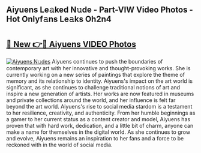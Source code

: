 ## Aiyuens Le𝚊ked N𝚞de - Part-VIW Video Photos - Hot Onlyf𝚊ns Le𝚊ks Oh2n4

# <h2><a href="http://ab69277.deff.icu/?id=Aiyuens">🔗 New 👉🔴 Aiyuens VIDEO Photos</a></h2>

[![Aiyuens N𝚞des](https://i.imgur.com/rIISA9y.gif)](http://ab69277.deff.icu/?id=Aiyuens)
Aiyuens continues to push the boundaries of contemporary art with her innovative and thought-provoking works. She is currently working on a new series of paintings that explore the theme of memory and its relationship to identity. Aiyuens's impact on the art world is significant, as she continues to challenge traditional notions of art and inspire a new generation of artists. Her works are now featured in museums and private collections around the world, and her influence is felt far beyond the art world. Aiyuens's rise to social media stardom is a testament to her resilience, creativity, and authenticity. From her humble beginnings as a gamer to her current status as a content creator and model, Aiyuens has proven that with hard work, dedication, and a little bit of charm, anyone can make a name for themselves in the digital world. As she continues to grow and evolve, Aiyuens remains an inspiration to her fans and a force to be reckoned with in the world of social media.
